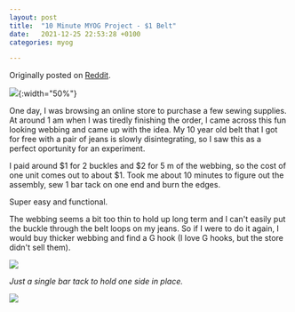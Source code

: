 ```yaml
---
layout: post
title:  "10 Minute MYOG Project - $1 Belt"
date:   2021-12-25 22:53:28 +0100
categories: myog

---
```


Originally posted on [Reddit](https://www.reddit.com/r/myog/comments/oze9k1/10_minute_project_1_belt/).

![](/assets/img/belt/PXL_20210806_174623724~3.jpg){:width="50%"}

One day, I was browsing an online store to purchase a few sewing supplies. At around 1 am when I was tiredly finishing the order, I came across this fun looking webbing and came up with the idea. My 10 year old belt that I got for free with a pair of jeans is slowly disintegrating, so I saw this as a perfect oportunity for an experiment.

I paid around \$1 for 2 buckles and \$2 for 5 m of the webbing, so the cost of one unit comes out to about $1. Took me about 10 minutes to figure out the assembly, sew 1 bar tack on one end and burn the edges.

Super easy and functional.

The webbing seems a bit too thin to hold up long term and I can't easily put the buckle through the belt loops on my jeans. So if I were to do it again, I would buy thicker webbing and find a G hook (I love G hooks, but the store didn't sell them).

![](/assets/img/belt/PXL_20210806_172358890.jpg)

*Just a single bar tack to hold one side in place.*

![](/assets/img/belt/PXL_20210806_171942920.jpg)





